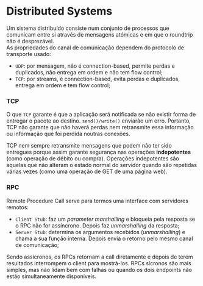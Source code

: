 # Distributed Systems

Um sistema distribuído consiste num conjunto de processos que comunicam entre si através de mensagens atómicas e em que o roundtrip não é desprezável. <br>
As propriedades do canal de comunicação dependem do protocolo de transporte usado:

- `UDP`: por mensagem, não é connection-based, permite perdas e duplicados, não entrega em ordem e não tem flow control; 
- `TCP`: por streams, é connection-based, evita perdas e duplicados, entrega em ordem e tem flow control;

### TCP

O que `TCP` garante é que a aplicação será notificada se não existir forma de entregar o pacote ao destino. `send()/write()` enviarão um erro. Portanto, TCP não garante que não haverá perdas nem retransmite essa informação ou informação que foi perdida noutras conexões.

TCP nem sempre retransmite mensagens que podem não ter sido entregues porque assim garante segurança nas operações **indepotentes** (como operação de débito ou compra). Operações indepotentes são aquelas que não alteram o estado normal do servidor quando são repetidas várias vezes (como uma operação de GET de uma página web).

### RPC

Remote Procedure Call serve para termos uma interface com servidores remotos:

- `Client Stub`: faz um *parameter marshalling* e bloqueia pela resposta se o RPC não for assíncrono. Depois faz *unmarshalling* da resposta;
- `Server Stub`: determina os argumentos recebidos (*unmarshalling*) e chama a sua função interna. Depois envia o retorno pelo mesmo canal de comunicação;

Sendo assícronos, os RPCs retornam a call diretamente e depois de terem resultados interrompem o client para mostrá-los. RPCs sícronos são mais simples, mas não lidam bem com falhas ou quando os dois endpoints não estão simultaneamente disponíveis.